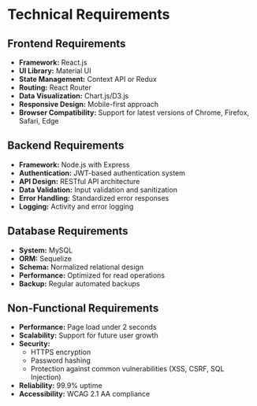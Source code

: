 # Technical Requirements

## Frontend Requirements
- **Framework:** React.js
- **UI Library:** Material UI
- **State Management:** Context API or Redux
- **Routing:** React Router
- **Data Visualization:** Chart.js/D3.js
- **Responsive Design:** Mobile-first approach
- **Browser Compatibility:** Support for latest versions of Chrome, Firefox, Safari, Edge

## Backend Requirements
- **Framework:** Node.js with Express
- **Authentication:** JWT-based authentication system
- **API Design:** RESTful API architecture
- **Data Validation:** Input validation and sanitization
- **Error Handling:** Standardized error responses
- **Logging:** Activity and error logging

## Database Requirements
- **System:** MySQL
- **ORM:** Sequelize
- **Schema:** Normalized relational design
- **Performance:** Optimized for read operations
- **Backup:** Regular automated backups

## Non-Functional Requirements
- **Performance:** Page load under 2 seconds
- **Scalability:** Support for future user growth
- **Security:** 
  - HTTPS encryption
  - Password hashing
  - Protection against common vulnerabilities (XSS, CSRF, SQL Injection)
- **Reliability:** 99.9% uptime
- **Accessibility:** WCAG 2.1 AA compliance